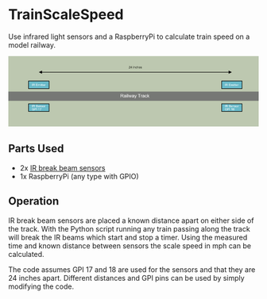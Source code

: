 # TrainScaleSpeed
Use infrared light sensors and a RaspberryPi to calculate train speed on a model railway.

![](sensors.png)

## Parts Used
- 2x [IR break beam sensors](https://thepihut.com/products/ir-break-beam-sensor-3mm-leds)
- 1x RaspberryPi (any type with GPIO)

## Operation
IR break beam sensors are placed a known distance apart on either side of the track. With the Python script running any train passing along the track will break the IR beams which start and stop a timer. Using the measured time and known distance between sensors the scale speed in mph can be calculated.

The code assumes GPI 17 and 18 are used for the sensors and that they are 24 inches apart. Different distances and GPI pins can be used by simply modifying the code. 
